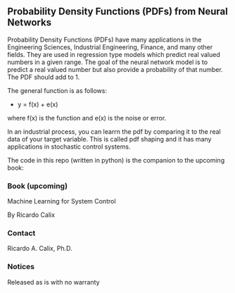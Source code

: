 ## Probability Density Functions (PDFs) from Neural Networks

Probability Density Functions (PDFs) have many applications in the Engineering Sciences, Industrial Engineering, Finance, and many other fields. They are used in regression type models which predict real valued numbers in a given range. The goal of the neural network model is to predict a real valued number but also provide a probability of that number. The PDF should add to 1. 

The general function is as follows:

*   y = f(x) + e(x)

where  f(x) is the function and e(x) is the noise or error. 

In an industrial process, you can learrn the pdf by comparing it to the real data of your target variable. This is called pdf shaping and it has many applications in stochastic control systems. 

The code in this repo (written in python) is the companion to the upcoming book:

### Book (upcoming)

Machine Learning for System Control

By Ricardo Calix


### Contact
Ricardo A. Calix, Ph.D.

### Notices
Released as is with no warranty


